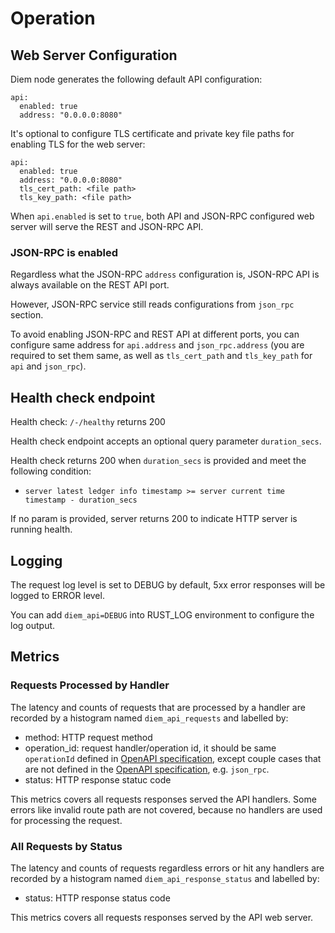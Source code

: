 # Operation

## Web Server Configuration

Diem node generates the following default API configuration:

```
api:
  enabled: true
  address: "0.0.0.0:8080"
```

It's optional to configure TLS certificate and private key file paths for enabling TLS for the web server:
```
api:
  enabled: true
  address: "0.0.0.0:8080"
  tls_cert_path: <file path>
  tls_key_path: <file path>
```

When `api.enabled` is set to `true`, both API and JSON-RPC configured web server will serve the REST and JSON-RPC API.

### JSON-RPC is enabled

Regardless what the JSON-RPC `address` configuration is, JSON-RPC API is always available on the REST API port.

However, JSON-RPC service still reads configurations from `json_rpc` section.

To avoid enabling JSON-RPC and REST API at different ports, you can configure same address for `api.address` and
`json_rpc.address` (you are required to set them same, as well as `tls_cert_path` and `tls_key_path`
for `api` and `json_rpc`).


## Health check endpoint

Health check: `/-/healthy` returns 200

Health check endpoint accepts an optional query parameter `duration_secs`.

Health check returns 200 when `duration_secs` is provided and meet the following condition:
* `server latest ledger info timestamp >= server current time timestamp - duration_secs`

If no param is provided, server returns 200 to indicate HTTP server is running health.

## Logging

The request log level is set to DEBUG by default, 5xx error responses will be logged to ERROR level.

You can add `diem_api=DEBUG` into RUST_LOG environment to configure the log output.


## Metrics

### Requests Processed by Handler

The latency and counts of requests that are processed by a handler are recorded by a histogram
named `diem_api_requests` and labelled by:

* method: HTTP request method
* operation_id: request handler/operation id, it should be same `operationId` defined in [OpenAPI specification](doc/openapi.yaml), except couple cases that are not defined in the [OpenAPI specification](doc/openapi.yaml), e.g. `json_rpc`.
* status: HTTP response statuc code

This metrics covers all requests responses served the API handlers.
Some errors like invalid route path are not covered, because no handlers are used for processing the request.

### All Requests by Status

The latency and counts of requests regardless errors or hit any handlers are recorded by a histogram
named `diem_api_response_status` and labelled by:

* status: HTTP response status code

This metrics covers all requests responses served by the API web server.

